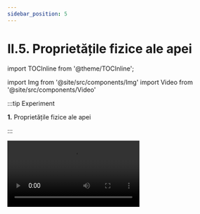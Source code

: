 ```yaml
---
sidebar_position: 5
---
```


# II.5. Proprietățile fizice ale apei



import TOCInline from '@theme/TOCInline';

<TOCInline toc={toc} />




import Img from '@site/src/components/Img'
import Video from '@site/src/components/Video'




:::tip Experiment

**1.** Proprietățile fizice ale apei 

:::

<Video src="https://www.youtube.com/embed/qnHa0r_4tXk" />


**Materiale necesare:** apă distilată, pahar Berzelius, hârtie de pH.


**Descrierea experimentului:** 

- Se analizează apa distilată aflată într-un pahar Berzelius
  


:::important Proprietățile fizice ale apei 

- Stare de agregare: lichidă (la temperatură obișnuită)

- La temperaturi mai mari sau mai mici decât temperatura de 20°C, poate fi gazoasă sau solidă.

- Apa este incoloră (nu are culoare),
 
- Apa este inodoră (fără miros),

- Apa este insipidă (fără gust),
 
- Apa are pH = 7 (caracter neutru)

- Apa este cel mai folosit solvent, atât pentru substanțe anorganice (sare), cât și pentru substanțe organice (zahăr).

- Apa pură (distilată) are temperatura de topire de 0°C și temperatura de fierbere de 100°C.

- Apa pură (distilată) este izolatoare termică.

- Apa pură (distilată) este izolatoare electrică.

- Apa pură (distilată) are densitatea la 20°C de 1000 kg/m<sup>3</sup>.

 
:::


<br></br>




**În 1742 fizicianul suedez Anders Celsius a propus o scară de temperatură pentru termometrul cu mercur, numită scara Celsius care are două repere:**

- Temperatura de topire a gheții de 0°C, la presiune normală.

- Temperatura de fierbere a apei de 100°C, la presiune normală.




:::tip Experiment

**2.** Reperele scării Celsius

:::


<Video src="https://www.youtube.com/embed/Ng2i9Plmi-8" />




**Materiale necesare:** Un pahar Berzelius cu gheață, pahar cu apă distilată, trepied cu sită de azbest, spirtieră, chibrit, termometru de laborator. 


**Descrierea experimentului:** 


- Pune termometrul în vasul cu gheață și măsoară temperatura de topire a gheții. La ce temperatură se topește gheața?

- Încălzeşte apa dintr-un pahar la flacăra unei spirtiere, cu ajutorul trepiedului și sitei de azbest.


:::warning Atenție

Atenţie să nu te arzi de la abur! Când lucrezi cu surse de foc să ai părul strâns la spate, fără mâneci largi! Lucrează cu grijă și multă atenție numai în prezența profesorului!

:::



- Introdu termometrul în vasul cu apă care fierbe. La ce temperatură fierbe apa, la presiune normală?







:::tip Experiment

**3.** Apa este izolatoare termică

:::

<Video src="https://www.youtube.com/embed/lJXKmFISUpY" />


**Materiale necesare:** o eprubetă cu apă, spirtieră, chibrit. 


**Descrierea experimentului:** 
- Pune într-o eprubetă apă (cam jumătate din eprubetă).
- La flacăra unei spirtiere încălzeşte apa din eprubetă, la suprafața apei, ţinând eprubeta cu mâna de partea de jos şi îndreptată cu gura în partea opusă a ta.



:::warning Atenție
Acest experiment se efectuează numai în prezența unui adult!

Când lucrezi cu surse de foc ai grijă să ai părul strâns și să nu porți haine cu mâneci largi! Atenție când lucrezi cu apă caldă să nu te arzi!

:::



:::note Observaţie

_După puţin timp apa de la suprafaţă începe să fiarbă, în timp ce în partea de jos, apa este rece._   

:::


**Concluzia experimentului:**

Apa este izolatoare termică (rău conductoare de căldură) deoarece ea nu transmite căldura din aproape în aproape, de la capătul încălzit spre cel neîncălzit, fără deplasare de substanță.






:::tip Experiment

**4.** Apa pură este izolatoare electrică

:::

<Video src="https://www.youtube.com/embed/14GDYovG5vo" />

<br></br>

**Materiale necesare:** sursă de alimentare (baterie electrică de 9V sau alimentator), bec 3,5V, electrozi de grafit (mine mai groase de creion mecanic - se pot procura de la o baterie de 4,5V uzată), suport electrozi confecţionat din carton , conductoare de legătură, apă (de preferat, distilată), sare de bucătărie, linguriţă şi pahar.


**Descrierea experimentului:**
 
- Fixează electrozii de grafit în suport, pune apă în pahar şi aşază suportul pe pahar.

- Realizează un circuit serie legând un electrod la o bornă a bateriei, celălalt electrod la o bornă a becului şi cu cealaltă bornă a becului închide circuitul la a doua bornă a bateriei.

- Introdu electrozii în apă.
 
- Ce observi ?

- Scoate cartonul cu electrozi şi toarnă în apa din pahar o lingură cu sare de bucătărie (amestecând-o ) şi repetă experimentul, lăsând circa cinci minute să treacă curentul prin saramură.

- Ce observi?



**Concluzia experimentului:**

Apa pură (distilată) este izolatoare electrică deoarece nu permite curentului electric să treacă prin ea și de aceea becul nu se aprinde.

Apa în care se dizolvă săruri devine conductoare electrică.


<br></br>





:::tip Experiment

**5.** Determinarea densității apei

:::


<Video src="https://www.youtube.com/embed/Jo0bJ-ZWoqQ" />


<br></br>

**Materiale necesare:** cântar, 2 pahare Berzelius, cilindru gradat, apă.

**Descrierea experimentului:** 

- Măsoară cu cilindrul gradat un anumit volum de apă: V<sub>1</sub> = 50cm<sup>3</sup>.
- Măsoară cu cântarul masa acestui volum de apă: m<sub>1</sub> = 50 g.
- Măsoară cu cilindrul gradat un alt volum de apă: V<sub>2</sub> = 200 cm<sup>3</sup>.
- Măsoară cu cântarul masa celui de-al doilea volum de apă: m<sub>2</sub> = 200,1 g.
- Calculează pentru fiecare volum de apă, raportul dintre masa și volumul apei. 

Ce observi ?






**Concluzia experimentului:**



<Img className="img-responsive4" src="biologie/chimiainlumeavie/apa-sursa-vitala/2_5_Poza1_FormulaDensitatii.jpg" width="1000" height="113" />

<br></br>
<br></br>

